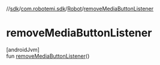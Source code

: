 //[sdk](../../../index.md)/[com.robotemi.sdk](../index.md)/[Robot](index.md)/[removeMediaButtonListener](remove-media-button-listener.md)

# removeMediaButtonListener

[androidJvm]\
fun [removeMediaButtonListener](remove-media-button-listener.md)()
